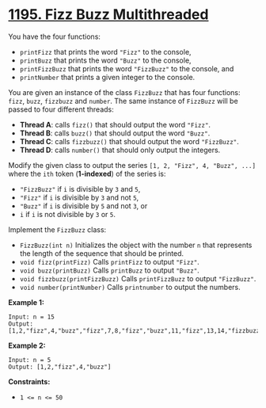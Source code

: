 # [1195. Fizz Buzz Multithreaded](https://leetcode.com/problems/fizz-buzz-multithreaded/)

You have the four functions:

- `printFizz` that prints the word `"Fizz"` to the console,
- `printBuzz` that prints the word `"Buzz"` to the console,
- `printFizzBuzz` that prints the word `"FizzBuzz"` to the console, and
- `printNumber` that prints a given integer to the console.

You are given an instance of the class `FizzBuzz` that has four functions: `fizz`, `buzz`, `fizzbuzz` and `number`. The same instance of `FizzBuzz` will be passed to four different threads:

- **Thread A**: calls `fizz()` that should output the word `"Fizz"`.
- **Thread B**: calls `buzz()` that should output the word `"Buzz"`.
- **Thread C**: calls `fizzbuzz()` that should output the word `"FizzBuzz"`.
- **Thread D**: calls `number()` that should only output the integers.

Modify the given class to output the series `[1, 2, "Fizz", 4, "Buzz", ...]` where the `ith` token (**1-indexed**) of the series is:

- `"FizzBuzz"` if `i` is divisible by `3` and `5`,
- `"Fizz"` if `i` is divisible by `3` and not `5`,
- `"Buzz"` if `i` is divisible by `5` and not `3`, or
- `i` if `i` is not divisible by `3` or `5`.

Implement the `FizzBuzz` class:

- `FizzBuzz(int n)` Initializes the object with the number `n` that represents the length of the sequence that should be printed.
- `void fizz(printFizz)` Calls `printFizz` to output `"Fizz"`.
- `void buzz(printBuzz)` Calls `printBuzz` to output `"Buzz"`.
- `void fizzbuzz(printFizzBuzz)` Calls `printFizzBuzz` to output `"FizzBuzz"`.
- `void number(printNumber)` Calls `printnumber` to output the numbers.

**Example 1:**

    Input: n = 15
    Output: [1,2,"fizz",4,"buzz","fizz",7,8,"fizz","buzz",11,"fizz",13,14,"fizzbuzz"]

**Example 2:**

    Input: n = 5
    Output: [1,2,"fizz",4,"buzz"]

**Constraints:**

- `1 <= n <= 50`
